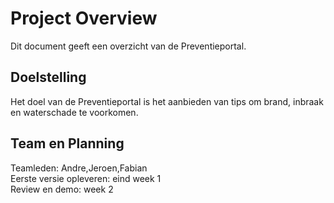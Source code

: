 # Project Overview 
Dit document geeft een overzicht van de Preventieportal.

## Doelstelling
Het doel van de Preventieportal is het aanbieden van tips om brand, inbraak en waterschade te voorkomen. 

## Team en Planning 
Teamleden: Andre,Jeroen,Fabian   
Eerste versie opleveren: eind week 1   
Review en demo: week 2
